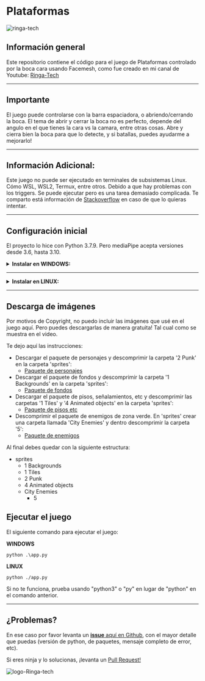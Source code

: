 # **Plataformas**
![ringa-tech](https://i.ytimg.com/vi/_BjL6W71mWY/hqdefault.jpg?sqp=-oaymwEjCPYBEIoBSFryq4qpAxUIARUAAAAAGAElAADIQj0AgKJDeAE=&rs=AOn4CLC_f9QnPnhjeRFvzGYkR2cuDj7c5w)

## **Información general**
Este repositorio contiene el código para el juego de Plataformas controlado por la boca cara usando Facemesh, como fue creado en mi canal de Youtube:
[Ringa-Tech](https://youtu.be/_BjL6W71mWY)


---
## **Importante**
El juego puede controlarse con la barra espaciadora, o abriendo/cerrando la boca.
El tema de abrir y cerrar la boca no es perfecto, depende del angulo en el que tienes la cara vs la camara, entre otras cosas. Abre y cierra bien la boca para que lo detecte, y si batallas, puedes ayudarme a mejorarlo!

---

## **Información Adicional:**

Este juego no puede ser ejecutado en terminales de subsistemas Linux. Cómo WSL, WSL2, Termux, entre otros. Debido a que hay problemas con los triggers. 
Se puede ejecutar pero es una tarea demasiado complicada. Te comparto está información de [Stackoverflow](https://stackoverflow.com/questions/65939167/problem-using-opencv-in-wsl-when-opening-windows) en caso de que lo quieras intentar.

---
## **Configuración inicial**
El proyecto lo hice con Python 3.7.9.
Pero mediaPipe acepta versiones desde 3.6, hasta 3.10.

<details><summary><b>Instalar en WINDOWS:</b></summary>

### ***Sigue los siguentes pasos:***

Revisar versión de Python:
```
python --version
```
Crear un ambiente virtual:
```
python3 -m virtualenv venv
```
Activar ambiente virtual:
```
.\venv\Scripts\activate
```
Actualizar pip:
```
python.exe -m pip --upgrade pip
```
Para instalar las dependencias es necesario ejecutar
```
pip install -r requirements.txt
```
</details>

---
<details><summary><b>Instalar en LINUX:</b></summary>

### ***Sigue los siguentes pasos:***

Revisar versión de Python:
```
python --version
```
Crear un ambiente virtual:
```
python3 -m venv venv
```
Activar ambiente virtual:
```
source venv/bin/activate
```
Actualizar pip:
```
python -m pip --upgrade pip
```
Para instalar las dependencias es necesario ejecutar
```
pip install -r requirements.txt
```

</details>


---
## **Descarga de imágenes**
Por motivos de Copyright, no puedo incluir las imágenes que usé en el juego aquí.
Pero puedes descargarlas de manera gratuita! Tal cual como se muestra en el video.

Te dejo aquí las instrucciones:

- Descargar el paquete de personajes y descomprimir la carpeta '2 Punk' en la carpeta 'sprites':
	- [Paquete de personajes](https://bit.ly/3vxIk3W)
 - Descargar el paquete de fondos y descomprimir la carpeta '1 Backgrounds' en la carpeta 'sprites':
	- [Paquete de fondos](https://bit.ly/3i9X0mS)
 - Descargar el paquete de pisos, señalamientos, etc y descomprimir las carpetas '1 Tiles' y '4 Animated objects' en la carpeta 'sprites':
	- [Paquete de pisos etc](https://bit.ly/3GdSn2W)
 - Descomprimir el paquete de enemigos de zona verde. En 'sprites' crear una carpeta llamada 'City Enemies' y dentro descomprimir la carpeta '5':
	- [Paquete de enemigos](https://bit.ly/3WXAZGt)

 Al final debes quedar con la siguiente estructura:

 - sprites
	- 1 Backgrounds
	- 1 Tiles
	- 2 Punk
	- 4 Animated objects
	- City Enemies
		- 5

## **Ejecutar el juego**

El siguiente comando para ejecutar el juego:

**WINDOWS**
```
python .\app.py
```
**LINUX**
```
python ./app.py
```

Si no te funciona, prueba usando "python3" o "py" en lugar de "python" en el comando anterior.

---
## **¿Problemas?**

En ese caso por favor levanta un [**issue** aquí en Github](https://github.com/ringa-tech/juego-python-ia-plataforma/issues), con el mayor detalle que puedas (versión de python, de paquetes, mensaje completo de error, etc).

Si eres ninja y lo solucionas, ¡levanta un [Pull Request!](https://github.com/ringa-tech/juego-python-ia-plataforma/pulls)

![logo-Ringa-tech](https://www.ringa-tech.com/LogotipoV2-Simple.png)
